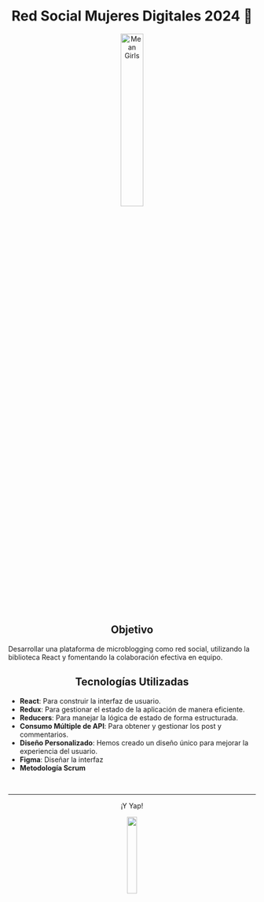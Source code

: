 <div align="center">  
    <h1>Red Social Mujeres Digitales 2024 🩷</h1>
    <img src="https://y.yarn.co/7e9d9c97-163e-4351-a81a-ea953d32220b_text.gif" width="30%" alt="Mean Girls">
</div>

<h2 align="center">Objetivo</h2>
<p>Desarrollar una plataforma de microblogging como red social, utilizando la biblioteca React y fomentando la colaboración efectiva en equipo.</p>


<h2 align="center">Tecnologías Utilizadas</h2>
<ul>
    <li><strong>React</strong>: Para construir la interfaz de usuario.</li>
    <li><strong>Redux</strong>: Para gestionar el estado de la aplicación de manera eficiente.</li>
    <li><strong>Reducers</strong>: Para manejar la lógica de estado de forma estructurada.</li>
    <li><strong>Consumo Múltiple de API</strong>: Para obtener y gestionar los post y commentarios.</li>
    <li><strong>Diseño Personalizado</strong>: Hemos creado un diseño único para mejorar la experiencia del usuario.</li>
    <li><strong>Figma</strong>: Diseñar la interfaz</li>
    <li><strong>Metodología Scrum</strong></li>
</ul>

<br />

---


<div align="center">
  <p>¡Y Yap!</p>
  <img src="https://github.com/user-attachments/assets/fe1f514e-e8d8-4632-85c3-437f4754a393" width="20%" style="display:inline;">
</div>

